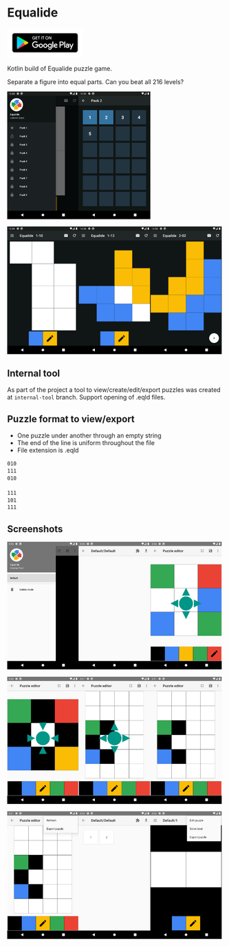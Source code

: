 # Equalide

<a href="https://play.google.com/store/apps/details?id=com.lateinit.apps.equalide"><img border="0" alt="Equalide" src="docs/images/google-play-badge.png" width="35%" height="35%"></a>

Kotlin build of Equalide puzzle game.

Separate a figure into equal parts.
Can you beat all 216 levels?

<img src="docs/images/Screenshot_1.png" width="33%"><img src="docs/images/Screenshot_2.png" width="33%">

<img src="docs/images/Screenshot_3.png" width="33%"><img src="docs/images/Screenshot_4.png" width="33%"><img src="docs/images/Screenshot_5.png" width="33%">

## Internal tool

As part of the project a tool to view/create/edit/export puzzles was created at 
`internal-tool` branch. Support opening of .eqld files.

## Puzzle format to view/export

- One puzzle under another through an empty string
- The end of the line is uniform throughout the file
- File extension is .eqld

```txt
010
111
010

111
101
111
```

## Screenshots

<img src="docs/images/internal tool/Screenshot_1.png" width="33%"><img src="docs/images/internal tool/Screenshot_2.png" width="33%"><img src="docs/images/internal tool/Screenshot_3.png" width="33%">

<img src="docs/images/internal tool/Screenshot_4.png" width="33%"><img src="docs/images/internal tool/Screenshot_5.png" width="33%"><img src="docs/images/internal tool/Screenshot_6.png" width="33%">

<img src="docs/images/internal tool/Screenshot_7.png" width="33%"><img src="docs/images/internal tool/Screenshot_8.png" width="33%"><img src="docs/images/internal tool/Screenshot_9.png" width="33%">
